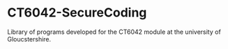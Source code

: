 # CT6042-SecureCoding
Library of programs developed for the CT6042 module at the university of Gloucstershire. 
